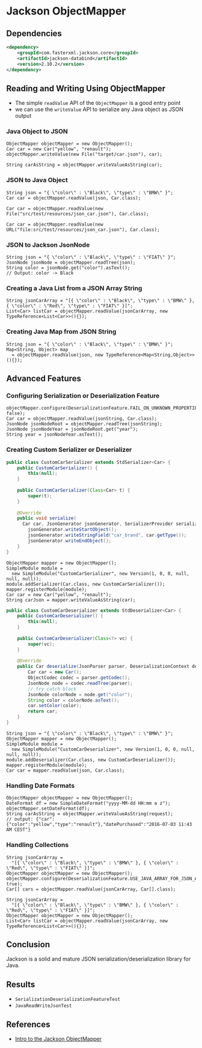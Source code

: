 # Jackson ObjectMapper

## Dependencies
```xml
<dependency>
    <groupId>com.fasterxml.jackson.core</groupId>
    <artifactId>jackson-databind</artifactId>
    <version>2.10.2</version>
</dependency>
```

## Reading and Writing Using ObjectMapper
- The simple `readValue` API of the `ObjectMapper` is a good entry point
- we can use the `writeValue` API to serialize any Java object as JSON output

### Java Object to JSON
```
ObjectMapper objectMapper = new ObjectMapper();
Car car = new Car("yellow", "renault");
objectMapper.writeValue(new File("target/car.json"), car);
```
```
String carAsString = objectMapper.writeValueAsString(car);
```

### JSON to Java Object
```
String json = "{ \"color\" : \"Black\", \"type\" : \"BMW\" }";
Car car = objectMapper.readValue(json, Car.class);
```
```
Car car = objectMapper.readValue(new File("src/test/resources/json_car.json"), Car.class);
```
```
Car car = objectMapper.readValue(new URL("file:src/test/resources/json_car.json"), Car.class);
```

### JSON to Jackson JsonNode
```
String json = "{ \"color\" : \"Black\", \"type\" : \"FIAT\" }";
JsonNode jsonNode = objectMapper.readTree(json);
String color = jsonNode.get("color").asText();
// Output: color -> Black
```

### Creating a Java List from a JSON Array String
```
String jsonCarArray = "[{ \"color\" : \"Black\", \"type\" : \"BMW\" }, { \"color\" : \"Red\", \"type\" : \"FIAT\" }]";
List<Car> listCar = objectMapper.readValue(jsonCarArray, new TypeReference<List<Car>>(){});
```

### Creating Java Map from JSON String
```
String json = "{ \"color\" : \"Black\", \"type\" : \"BMW\" }";
Map<String, Object> map 
  = objectMapper.readValue(json, new TypeReference<Map<String,Object>>(){});
```

## Advanced Features

### Configuring Serialization or Deserialization Feature
```
objectMapper.configure(DeserializationFeature.FAIL_ON_UNKNOWN_PROPERTIES, false);
Car car = objectMapper.readValue(jsonString, Car.class);
JsonNode jsonNodeRoot = objectMapper.readTree(jsonString);
JsonNode jsonNodeYear = jsonNodeRoot.get("year");
String year = jsonNodeYear.asText();
```

### Creating Custom Serializer or Deserializer
```java
public class CustomCarSerializer extends StdSerializer<Car> {
    public CustomCarSerializer() {
        this(null);
    }
 
    public CustomCarSerializer(Class<Car> t) {
        super(t);
    }
 
    @Override
    public void serialize(
      Car car, JsonGenerator jsonGenerator, SerializerProvider serializer) {
        jsonGenerator.writeStartObject();
        jsonGenerator.writeStringField("car_brand", car.getType());
        jsonGenerator.writeEndObject();
    }
}
```
```
ObjectMapper mapper = new ObjectMapper();
SimpleModule module = 
  new SimpleModule("CustomCarSerializer", new Version(1, 0, 0, null, null, null));
module.addSerializer(Car.class, new CustomCarSerializer());
mapper.registerModule(module);
Car car = new Car("yellow", "renault");
String carJson = mapper.writeValueAsString(car);
```
```java
public class CustomCarDeserializer extends StdDeserializer<Car> {
    public CustomCarDeserializer() {
        this(null);
    }
 
    public CustomCarDeserializer(Class<?> vc) {
        super(vc);
    }
 
    @Override
    public Car deserialize(JsonParser parser, DeserializationContext deserializer) {
        Car car = new Car();
        ObjectCodec codec = parser.getCodec();
        JsonNode node = codec.readTree(parser);
        // try catch block
        JsonNode colorNode = node.get("color");
        String color = colorNode.asText();
        car.setColor(color);
        return car;
    }
}
```
```
String json = "{ \"color\" : \"Black\", \"type\" : \"BMW\" }";
ObjectMapper mapper = new ObjectMapper();
SimpleModule module =
  new SimpleModule("CustomCarDeserializer", new Version(1, 0, 0, null, null, null));
module.addDeserializer(Car.class, new CustomCarDeserializer());
mapper.registerModule(module);
Car car = mapper.readValue(json, Car.class);
```

### Handling Date Formats
```
ObjectMapper objectMapper = new ObjectMapper();
DateFormat df = new SimpleDateFormat("yyyy-MM-dd HH:mm a z");
objectMapper.setDateFormat(df);
String carAsString = objectMapper.writeValueAsString(request);
// output: {"car":{"color":"yellow","type":"renault"},"datePurchased":"2016-07-03 11:43 AM CEST"}
```

### Handling Collections
```
String jsonCarArray = 
  "[{ \"color\" : \"Black\", \"type\" : \"BMW\" }, { \"color\" : \"Red\", \"type\" : \"FIAT\" }]";
ObjectMapper objectMapper = new ObjectMapper();
objectMapper.configure(DeserializationFeature.USE_JAVA_ARRAY_FOR_JSON_ARRAY, true);
Car[] cars = objectMapper.readValue(jsonCarArray, Car[].class);
```
```
String jsonCarArray = 
  "[{ \"color\" : \"Black\", \"type\" : \"BMW\" }, { \"color\" : \"Red\", \"type\" : \"FIAT\" }]";
ObjectMapper objectMapper = new ObjectMapper();
List<Car> listCar = objectMapper.readValue(jsonCarArray, new TypeReference<List<Car>>(){});
```

## Conclusion
Jackson is a solid and mature JSON serialization/deserialization library for Java.

## Results
- `SerializationDeserializationFeatureTest`
- `JavaReadWriteJsonTest`

## References
- [Intro to the Jackson ObjectMapper](https://www.baeldung.com/jackson-object-mapper-tutorial)